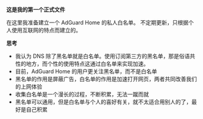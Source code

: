 **这是我的第一个正式文件**

在这里我准备建立一个 AdGuard Home 的私人白名单。
不定期更新，只根据个人使用互联网的特点而建立的。

**思考**
- 我认为 DNS 除了黑名单就是白名单。使用订阅第三方的黑名单，那是俗语共性的地方，而个性的使用特点这通过白名单来实现加速。
- 目前，AdGuard Home 的用户更关注黑名单，而不是白名单
- 黑名单的作用是屏蔽广告，白名单的作用是加速打开网页，两者共同改善我们的上网体验
- 收集白名单是一个漫长的过程，不断积累，无法一蹴而就
- 黑名单可以通用，但是白名单与个人的喜好有关，就不太适合用别人的了，最好是自己积累
